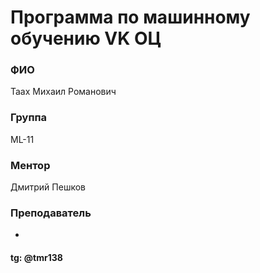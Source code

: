 # Программа по машинному обучению VK ОЦ
### ФИО
Таах Михаил Романович
### Группа
ML-11
### Ментор
Дмитрий Пешков
### Преподаватель
-
#### tg: @tmr138
